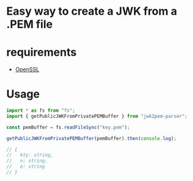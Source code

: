 # Easy way to create a JWK from a .PEM file

# requirements

- [OpenSSL](https://www.openssl.org/)

# Usage

```typescript
import * as fs from "fs";
import { getPublicJWKFromPrivatePEMBuffer } from "jwk2pem-parser";

const pemBuffer = fs.readFileSync("key.pem");

getPublicJWKFromPrivatePEMBuffer(pemBuffer).then(console.log);

// {
//   kty: string,
//   n: string,
//   e: string
// }
```
